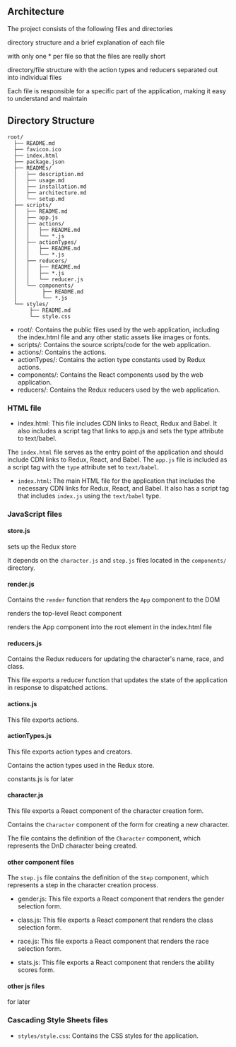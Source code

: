 ## Architecture

The project consists of the following files and directories

directory structure and a brief explanation of each file

with only one * per file so that the files are really short

directory/file structure with the action types and reducers separated out into individual files

Each file is responsible for a specific part of the application, making it easy to understand and maintain

## Directory Structure
```
root/
  ├── README.md
  ├── favicon.ico
  ├── index.html
  ├── package.json
  ├── READMEs/
  │   ├── description.md
  │   ├── usage.md
  │   ├── installation.md
  │   ├── architecture.md
  │   └── setup.md
  ├── scripts/
  │   ├── README.md
  │   ├── app.js
  │   ├── actions/
  │   │   ├── README.md
  │   │   └── *.js
  │   ├── actionTypes/
  │   │   ├── README.md
  │   │   └── *.js
  │   ├── reducers/
  │   │   ├── README.md
  │   │   ├── *.js
  │   │   └── reducer.js
  │   └── components/
  │        ├── README.md
  │        └── *.js
  └── styles/
       ├── README.md
       └── style.css
```

- root/: Contains the public files used by the web application, including the index.html file and any other static assets like images or fonts.
- scripts/: Contains the source scripts/code for the web application.
- actions/: Contains the actions.
- actionTypes/: Contains the action type constants used by Redux actions.
- components/: Contains the React components used by the web application.
- reducers/: Contains the Redux reducers used by the web application.

### HTML file

- index.html: This file includes CDN links to React, Redux and Babel. It also includes a script tag that links to app.js and sets the type attribute to text/babel.

The `index.html` file serves as the entry point of the application and should include CDN links to Redux, React, and Babel. The `app.js` file is included as a script tag with the `type` attribute set to `text/babel`.
- `index.html`: The main HTML file for the application that includes the necessary CDN links for Redux, React, and Babel. It also has a script tag that includes `index.js` using the `text/babel` type.

### JavaScript files

#### store.js

sets up the Redux store

It depends on the `character.js` and `step.js` files located in the `components/` directory.

#### render.js

Contains the `render` function that renders the `App` component to the DOM

renders the top-level React component

renders the App component into the root element in the index.html file

#### reducers.js

Contains the Redux reducers for updating the character's name, race, and class.

This file exports a reducer function that updates the state of the application in response to dispatched actions.

#### actions.js

This file exports actions.

#### actionTypes.js

This file exports action types and creators.

Contains the action types used in the Redux store.

constants.js is for later

#### character.js

This file exports a React component of the character creation form.

Contains the `Character` component of the form for creating a new character.

The file contains the definition of the `Character` component, which represents the DnD character being created.

#### other component files

The `step.js` file contains the definition of the `Step` component, which represents a step in the character creation process.

- gender.js: This file exports a React component that renders the gender selection form.

- class.js: This file exports a React component that renders the class selection form.

- race.js: This file exports a React component that renders the race selection form.

- stats.js: This file exports a React component that renders the ability scores form.

#### other js files

for later

### Cascading Style Sheets files

- `styles/style.css`: Contains the CSS styles for the application.